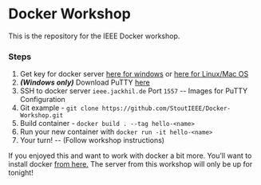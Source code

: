 # Docker Workshop

This is the repository for the IEEE Docker workshop. 

### Steps

1. Get key for docker server [here for windows](http://books.jackhil.de:6969/files/docker.ppk/) or [here for Linux/Mac OS](http://books.jackhil.de:6969/files/docker/)
2. ***(Windows only)*** Download PuTTY [here](https://the.earth.li/~sgtatham/putty/latest/w64/putty.exe)
3. SSH to docker server `ieee.jackhil.de` Port `1557`
    -- Images for PuTTY Configuration
4. Git example - `git clone https://github.com/StoutIEEE/Docker-Workshop.git`
5. Build container - `docker build . --tag hello-<name>`
6. Run your new container with `docker run -it hello-<name>`
7. Your turn! -- (Follow workshop instructions)


If you enjoyed this and want to work with docker a bit more. You'll want to install docker [from here.](https://docs.docker.com/docker-for-windows/install/)
The server from this workshop will only be up for tonight!
